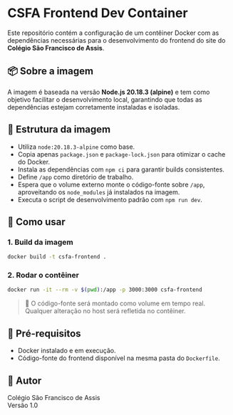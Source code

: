 # CSFA Frontend Dev Container

Este repositório contém a configuração de um contêiner Docker com as dependências necessárias para o desenvolvimento do frontend do site do **Colégio São Francisco de Assis**.

## 📦 Sobre a imagem

A imagem é baseada na versão **Node.js 20.18.3 (alpine)** e tem como objetivo facilitar o desenvolvimento local, garantindo que todas as dependências estejam corretamente instaladas e isoladas.

## 📁 Estrutura da imagem

- Utiliza `node:20.18.3-alpine` como base.
- Copia apenas `package.json` e `package-lock.json` para otimizar o cache do Docker.
- Instala as dependências com `npm ci` para garantir builds consistentes.
- Define `/app` como diretório de trabalho.
- Espera que o volume externo monte o código-fonte sobre `/app`, aproveitando os `node_modules` já instalados na imagem.
- Executa o script de desenvolvimento padrão com `npm run dev`.

## 🚀 Como usar

### 1. Build da imagem

```bash
docker build -t csfa-frontend .
```

### 2. Rodar o contêiner

```bash
docker run -it --rm -v $(pwd):/app -p 3000:3000 csfa-frontend
```

> 🔄 O código-fonte será montado como volume em tempo real. Qualquer alteração no host será refletida no contêiner.

## 🧰 Pré-requisitos

- Docker instalado e em execução.
- Código-fonte do frontend disponível na mesma pasta do `Dockerfile`.

## 📝 Autor

Colégio São Francisco de Assis  
Versão 1.0